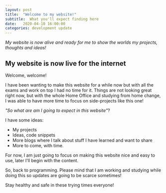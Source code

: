 ```yaml
---
layout: post
title:  "Welcome to my website!"
subtitle:  What you'll expect finding here
date:   2020-04-10 16:00:00
categories: development update
---
```

_My website is now alive and ready for me to show the worlds my projects, thoughts and ideas!_

## My website is now live for the internet

Welcome, welcome!

I have been wanting to make this website for a while now but with all the exams and work on top I had no time for it.
Things are not looking great right now, but with the whole Home Office and studying from home change, I was able to have more time to focus on side-projects like this one!

_"So what are am I going to expect in this website"_?

I have some ideas:

- My projects
- Ideas, code snippets
- More blogs where I talk about stuff I have learned and want to share
- More to come, with time.

For now, I am just going to focus on making this website nice and easy to use, later I'll begin with the content.

So, back to programming. Please mind that I am working and studying while doing this so updates are going to be scarce sometimes!

Stay healthy and safe in these trying times everyone!
